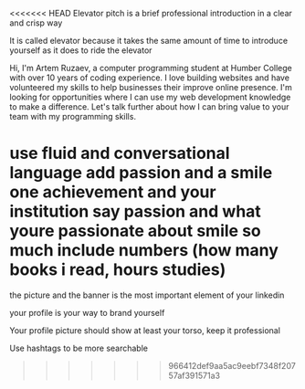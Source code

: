 <<<<<<< HEAD
Elevator pitch is a brief professional introduction in a clear and crisp way

It is called elevator because it takes the same amount of time to introduce yourself as it does to ride the elevator

Hi, I'm Artem Ruzaev, a computer programming student at Humber College with over 10 years of coding experience. I love building websites and have volunteered my skills to help businesses their improve online presence. I'm looking for opportunities where I can use my web development knowledge to make a difference. Let's talk further about how I can bring value to your team with my programming skills.

use fluid and conversational language
add passion and a smile
one achievement and your institution
say passion and what youre passionate about
smile so much
include numbers (how many books i read, hours studies)
=======
the picture and the banner is the most important element of your linkedin

your profile is your way to brand yourself

Your profile picture should show at least your torso, keep it professional

Use hashtags to be more searchable
>>>>>>> 966412def9aa5ac9eebf7348f20757af391571a3
